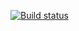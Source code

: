 [![Build status](https://ci.appveyor.com/api/projects/status/ktfn6r12fbv8xqos?svg=true)](https://ci.appveyor.com/project/SemKu/testmodepersonalarea)